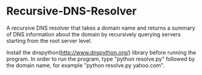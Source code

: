 # Recursive-DNS-Resolver

A recursive DNS resolver that takes a domain name and returns a summary of DNS information about the domain by recursively querying servers starting from the root server level.

Install the dnspython(http://www.dnspython.org/) library before running the program. In order to run the program, type "python resolve.py" followed by the domain name, for example "python resolve.py yahoo.com".
